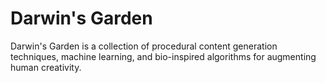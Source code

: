 Darwin's Garden
=

Darwin's Garden is a collection of procedural content generation techniques, machine learning, and bio-inspired algorithms for augmenting human creativity.
